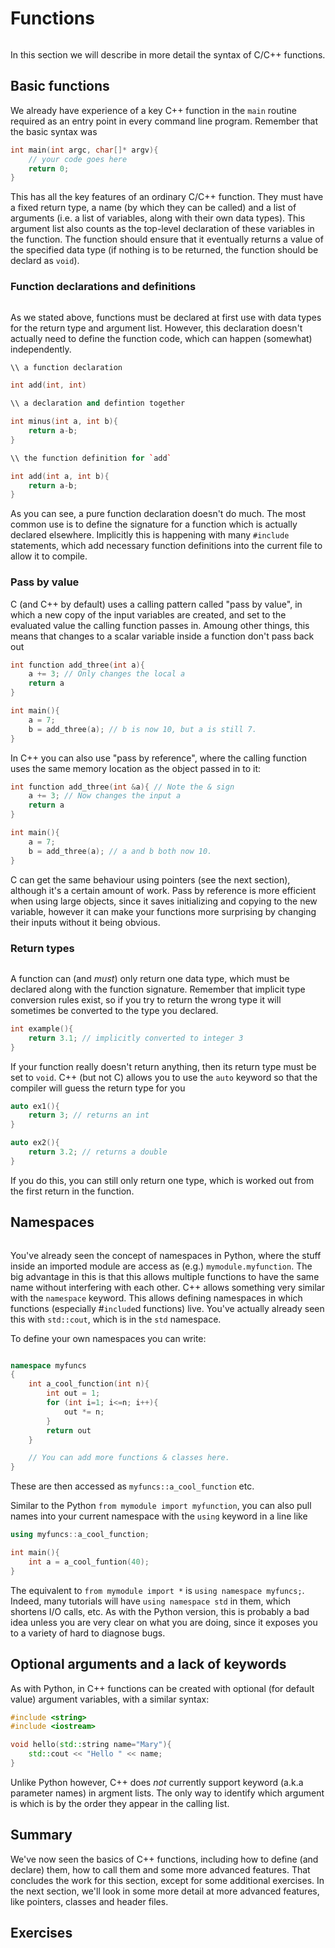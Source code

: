# Functions
```{index} functions
```

In this section we will describe in more detail the syntax of C/C++ functions.

## Basic functions

We already have experience of a key C++ function in the `main` routine required as an entry point in every command line program. Remember that the basic syntax was

```c++
int main(int argc, char[]* argv){
    // your code goes here
    return 0;
}
```

This has all the key features of an ordinary C/C++ function. They must have a fixed return type, a name (by which they can be called) and a list of arguments (i.e. a list of variables, along with their own data types). This argument list also counts as the top-level declaration of these variables in the function. The function should ensure that it eventually returns a value of the specified data type (if nothing is to be returned, the function should be declard as `void`).

### Function declarations and definitions
```{index} functions: declaration, functions: definition
```

As we stated above, functions must be declared at first use with data types for the return type and argument list. However, this declaration doesn't actually need to define the function code, which can happen (somewhat) independently.

```c++
\\ a function declaration

int add(int, int)

\\ a declaration and defintion together

int minus(int a, int b){
    return a-b;
}

\\ the function definition for `add`

int add(int a, int b){
    return a-b;
}
```

As you can see, a pure function declaration doesn't do much. The most common use is to define the signature for a function which is actually declared elsewhere. Implicitly this is happening with many `#include` statements, which add necessary function definitions into the current file to allow it to compile.

### Pass by value

C (and C++ by default) uses a calling pattern called "pass by value", in which a new copy of the input variables are created, and set to the evaluated value the calling function passes in. Amoung other things, this means that changes to a scalar variable inside a function don't pass back out

```c++
int function add_three(int a){
    a += 3; // Only changes the local a
    return a
}

int main(){
    a = 7;
    b = add_three(a); // b is now 10, but a is still 7.
}
```

In C++ you can also use "pass by reference", where the calling function uses the same memory location as the object passed in to it:

```c++
int function add_three(int &a){ // Note the & sign
    a += 3; // Now changes the input a
    return a
}

int main(){
    a = 7;
    b = add_three(a); // a and b both now 10.
}
```

C can get the same behaviour using pointers (see the next section), although it's a certain amount of work. Pass by reference is more efficient when using large objects, since it saves initializing and copying to the new variable, however it can make your functions more surprising by changing their inputs without it being obvious.


### Return types
```{index} functions: return types
```

A function can (and _must_) only return one data type, which must be declared along with the function signature. Remember that implicit type conversion rules exist, so if you try to return the wrong type it will sometimes be converted to the type you declared.

```c++
int example(){
    return 3.1; // implicitly converted to integer 3
}
```

If your function really doesn't return anything, then its return type must be set to `void`. C++ (but not C) allows you to use the `auto` keyword so that the compiler will guess the return type for you

```c++
auto ex1(){
    return 3; // returns an int
}

auto ex2(){
    return 3.2; // returns a double
}
```
If you do this, you can still only return one type, which is worked out from the first return in the function.

## Namespaces
```{index} Namespaces
```

You've already seen the concept of namespaces in Python, where the stuff inside an imported module are access as (e.g.) `mymodule.myfunction`. The big advantage in this is that this allows multiple functions to have the same name without interfering with each other. C++ allows something very similar with the `namespace` keyword. This allows defining namespaces in which functions (especially #`include`d functions) live. You've actually already seen this with `std::cout`, which is in the `std` namespace.

To define your own namespaces you can write:

```c++

namespace myfuncs
{
    int a_cool_function(int n){
        int out = 1;
        for (int i=1; i<=n; i++){
            out *= n;
        }
        return out
    }

    // You can add more functions & classes here.
}
```
These are then accessed as `myfuncs::a_cool_function` etc.

Similar to the Python `from mymodule import myfunction`, you can also pull names into your current namespace with the `using` keyword in a line like

```c++
using myfuncs::a_cool_function;

int main(){
    int a = a_cool_funtion(40);
}
```

The equivalent to `from mymodule import *` is `using namespace myfuncs;`. Indeed, many tutorials will have `using namespace std` in them, which shortens I/O calls, etc. As with the Python version, this is probably a bad idea unless you are very clear on what you are doing, since it exposes you to a variety of hard to diagnose bugs.

## Optional arguments and a lack of keywords

As with Python, in C++ functions can be created with optional (for default value) argument variables, with a similar syntax:

```c++
#include <string>
#include <iostream>

void hello(std::string name="Mary"){
    std::cout << "Hello " << name;
}
```

Unlike Python however, C++ does _not_ currently support keyword (a.k.a parameter names) in argment lists. The only way to identify which argument is which is by the order they appear in the calling list.

## Summary

We've now seen the basics of C++ functions, including how to define (and declare) them, how to call them and some more advanced features. That concludes the work for this section, except for some additional exercises. In the next section, we'll look in some more detail at more advanced features, like pointers, classes and header files.

## Exercises